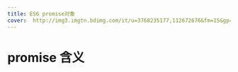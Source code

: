 ```yaml
---
title: ES6 promise对象
cover:  http://img3.imgtn.bdimg.com/it/u=3768235177,112672676&fm=15&gp=0.jpg
---
```

# promise 含义

